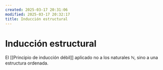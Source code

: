 ```yaml
---
created: 2025-03-17 20:31:06
modified: 2025-03-17 20:32:17
title: Inducción estructural
---
```

# Inducción estructural

El [[Principio de inducción débil]] aplicado no a los naturales $\mathbb{N}$, sino a una estructura ordenada.

